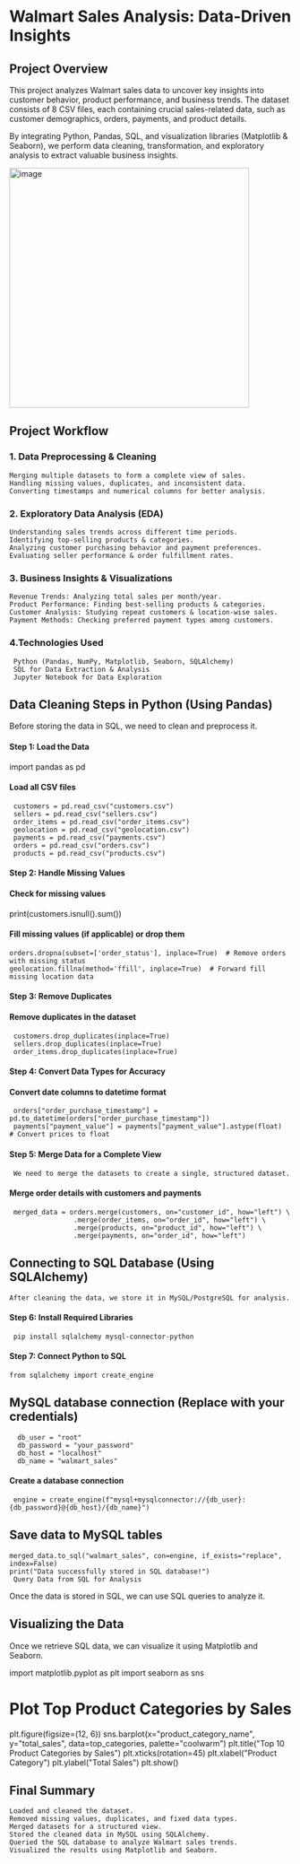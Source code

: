 # Walmart Sales Analysis: Data-Driven Insights

## Project Overview
   This project analyzes Walmart sales data to uncover key insights into customer behavior, product performance, and business 
   trends. The dataset consists of 8 CSV files, each containing crucial sales-related data, such as customer demographics, 
   orders, payments, and product details.

   By integrating Python, Pandas, SQL, and visualization libraries (Matplotlib & Seaborn), we perform data cleaning, 
   transformation, and exploratory analysis to extract valuable business insights.

   <img width="428" alt="image" src="https://github.com/user-attachments/assets/4e453bc0-722c-4fd1-a702-1d222fd9af88" />


## Project Workflow
### 1. Data Preprocessing & Cleaning
    
    Merging multiple datasets to form a complete view of sales.
    Handling missing values, duplicates, and inconsistent data.
    Converting timestamps and numerical columns for better analysis.

### 2. Exploratory Data Analysis (EDA)
 
    Understanding sales trends across different time periods.
    Identifying top-selling products & categories.
    Analyzing customer purchasing behavior and payment preferences.
    Evaluating seller performance & order fulfillment rates.

### 3. Business Insights & Visualizations

    Revenue Trends: Analyzing total sales per month/year.
    Product Performance: Finding best-selling products & categories.
    Customer Analysis: Studying repeat customers & location-wise sales.
    Payment Methods: Checking preferred payment types among customers.

  ### 4.Technologies Used
     
     Python (Pandas, NumPy, Matplotlib, Seaborn, SQLAlchemy)
     SQL for Data Extraction & Analysis
     Jupyter Notebook for Data Exploration

## Data Cleaning Steps in Python (Using Pandas)
Before storing the data in SQL, we need to clean and preprocess it.

  #### Step 1: Load the Data

import pandas as pd

#### Load all CSV files
   
     customers = pd.read_csv("customers.csv")
     sellers = pd.read_csv("sellers.csv")
     order_items = pd.read_csv("order_items.csv")
     geolocation = pd.read_csv("geolocation.csv")
     payments = pd.read_csv("payments.csv")
     orders = pd.read_csv("orders.csv")
     products = pd.read_csv("products.csv")

#### Step 2: Handle Missing Values

#### Check for missing values
print(customers.isnull().sum())

#### Fill missing values (if applicable) or drop them

    orders.dropna(subset=['order_status'], inplace=True)  # Remove orders with missing status
    geolocation.fillna(method='ffill', inplace=True)  # Forward fill missing location data

#### Step 3: Remove Duplicates

#### Remove duplicates in the dataset
  
     customers.drop_duplicates(inplace=True)
     sellers.drop_duplicates(inplace=True)
     order_items.drop_duplicates(inplace=True)
#### Step 4: Convert Data Types for Accuracy

#### Convert date columns to datetime format

     orders["order_purchase_timestamp"] = pd.to_datetime(orders["order_purchase_timestamp"])
     payments["payment_value"] = payments["payment_value"].astype(float)  # Convert prices to float
#### Step 5: Merge Data for a Complete View
     We need to merge the datasets to create a single, structured dataset.


#### Merge order details with customers and payments
     merged_data = orders.merge(customers, on="customer_id", how="left") \
                    .merge(order_items, on="order_id", how="left") \
                    .merge(products, on="product_id", how="left") \
                    .merge(payments, on="order_id", how="left")
## Connecting to SQL Database (Using SQLAlchemy)
    After cleaning the data, we store it in MySQL/PostgreSQL for analysis.

#### Step 6: Install Required Libraries

     pip install sqlalchemy mysql-connector-python
#### Step 7: Connect Python to SQL

    from sqlalchemy import create_engine

## MySQL database connection (Replace with your credentials)
   
      db_user = "root"
      db_password = "your_password"
      db_host = "localhost"
      db_name = "walmart_sales"

#### Create a database connection
     engine = create_engine(f"mysql+mysqlconnector://{db_user}:{db_password}@{db_host}/{db_name}")

## Save data to MySQL tables
    merged_data.to_sql("walmart_sales", con=engine, if_exists="replace", index=False)
    print("Data successfully stored in SQL database!")
     Query Data from SQL for Analysis
Once the data is stored in SQL, we can use SQL queries to analyze it.

## Visualizing the Data
Once we retrieve SQL data, we can visualize it using Matplotlib and Seaborn.


import matplotlib.pyplot as plt
import seaborn as sns

# Plot Top Product Categories by Sales
plt.figure(figsize=(12, 6))
sns.barplot(x="product_category_name", y="total_sales", data=top_categories, palette="coolwarm")
plt.title("Top 10 Product Categories by Sales")
plt.xticks(rotation=45)
plt.xlabel("Product Category")
plt.ylabel("Total Sales")
plt.show()

## Final Summary
    Loaded and cleaned the dataset.
    Removed missing values, duplicates, and fixed data types.
    Merged datasets for a structured view.
    Stored the cleaned data in MySQL using SQLAlchemy.
    Queried the SQL database to analyze Walmart sales trends.
    Visualized the results using Matplotlib and Seaborn.
  
  
  
  
  
  
 
